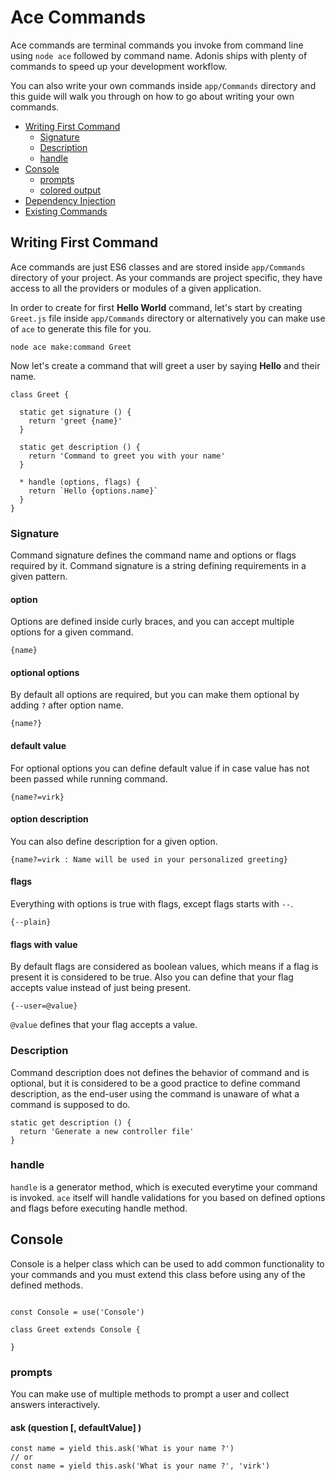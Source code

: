 # Ace Commands

Ace commands are terminal commands you invoke from command line using `node ace` followed by command name. Adonis ships with plenty of commands to speed up your development workflow.

You can also write your own commands inside `app/Commands` directory and this guide will walk you through on how to go about writing your own commands.

- [Writing First Command](#writing-first-command)
  - [Signature](#signature)
  - [Description](#description)
  - [handle](#handle)
- [Console](#console)
  - [prompts](#prompts)
  - [colored output](#colored-output)
- [Dependency Injection](#dependency-injection)
- [Existing Commands](#existing-commands)

## Writing First Command

Ace commands are just ES6 classes and are stored inside `app/Commands` directory of your project. As your commands are project specific, they have access to all the providers or modules of a given application.

In order to create for first **Hello World** command, let's start by creating `Greet.js` file inside `app/Commands` directory or alternatively you can make use of `ace` to generate this file for you.

```bash,line-numbers
node ace make:command Greet
```

Now let's create a command that will greet a user by saying **Hello** and their name.

```javascript,line-numbers
class Greet {

  static get signature () {
    return 'greet {name}'
  }

  static get description () {
    return 'Command to greet you with your name'
  }

  * handle (options, flags) {
    return `Hello {options.name}`  
  }
}
```

### Signature

Command signature defines the command name and options or flags required by it. Command signature is a string defining requirements in a given pattern.

#### option
Options are defined inside curly braces, and you can accept multiple options for a given command.
```line-numbers
{name}
```

#### optional options
By default all options are required, but you can make them optional by adding `?` after option name.

```line-numbers
{name?}
```

#### default value
For optional options you can define default value if in case value has not been passed while running command.

```line-numbers
{name?=virk}
```

#### option description
You can also define description for a given option.

```line-numbers
{name?=virk : Name will be used in your personalized greeting}
```

#### flags
Everything with options is true with flags, except flags starts with `--`.

```line-numbers
{--plain}
```

#### flags with value
By default flags are considered as boolean values, which means if a flag is present it is considered to be true. Also you can define that your flag accepts value instead of just being present.

```line-numbers
{--user=@value}
```

`@value` defines that your flag accepts a value.

### Description
Command description does not defines the behavior of command and is optional, but it is considered to be a good practice to define command description, as the end-user using the command is unaware of what a command is supposed to do.

```javascript,line-numbers
static get description () {
  return 'Generate a new controller file'
}
```

### handle

`handle` is a generator method, which is executed everytime your command is invoked. `ace` itself will handle validations for you based on defined options and flags before executing handle method.

## Console

Console is a helper class which can be used to add common functionality to your commands and you must extend this class before using any of the defined methods.

```javascript,line-numbers

const Console = use('Console')

class Greet extends Console {

}
```

### prompts

You can make use of multiple methods to prompt a user and collect answers interactively.

#### ask <span>(question [, defaultValue] ) </span>

```javascript,line-numbers
const name = yield this.ask('What is your name ?')
// or
const name = yield this.ask('What is your name ?', 'virk')
```

####
